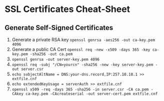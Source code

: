 # SSL Certificates Cheat-Sheet
## Generate Self-Signed Certificates
1. Generate a private RSA key `openssl genrsa -aes256 -out ca-key.pem 4096`
2. Generate a public CA Cert `openssl req -new -x509 -days 365 -key ca-key.pem -sha256 -out ca.pem`
3. `openssl genrsa -out server-key.pem 4096`
4. `openssl req -subj "/CN=yourcn" -sha256 -new -key server-key.pem -out server.csr`
5. `echo subjectAltName = DNS:your-dns.record,IP:257.10.10.1 >> extfile.cnf`
6. `echo extendedKeyUsage = serverAuth >> extfile.cnf`
7.  `openssl x509 -req -days 365 -sha256 -in server.csr -CA ca.pem -CAkey ca-key.pem -CAcreateserial -out server-cert.pem extfile.cnf`

